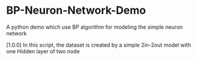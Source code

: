 # BP-Neuron-Network-Demo
A python demo which use BP algorithm for modeling the simple neuron network

[1.0.0]
In this script, the dataset is created by a simple 2in-2out model with one Hidden layer of two node
